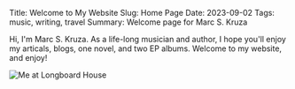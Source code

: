 Title: Welcome to My Website
Slug: Home Page
Date: 2023-09-02
Tags: music, writing, travel
Summary: Welcome page for Marc S. Kruza

Hi, I'm Marc S. Kruza. As a life-long musician and author, I hope you'll enjoy my articals, blogs, one novel, and two EP albums. Welcome to my website, and enjoy!

![Me at Longboard House]({static}/images/me_longboard_house.jpg) 

